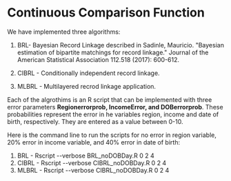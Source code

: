 # Continuous Comparison Function

We have implemented three algorithms: 

1) BRL- Bayesian Record Linkage described in Sadinle, Mauricio. "Bayesian estimation of bipartite matchings for record linkage." Journal of the American Statistical Association 112.518 (2017): 600-612.

2) CIBRL - Conditionally independent record linkage.

3) MLBRL - Multilayered recrod linkage application.

Each of the algrothims is an R script that can be implemented with three error parameters **Regionerrorprob, IncomeError, and DOBerrorprob**. These probabilities represent the error in he variables region, income and date of birth, respectively. They are entered as a value between 0-10. 

Here is the command line to run the scripts for no error in region variable, 20% error in income variable, and 40% error in date of birth:

1) BRL - Rscript --verbose BRL_noDOBDay.R 0 2 4  
2) CIBRL - Rscript --verbose CIBRL_noDOBDay.R 0 2 4  
3) MLBRL - Rscript --verbose CIBRL_noDOBDay.R 0 2 4  
